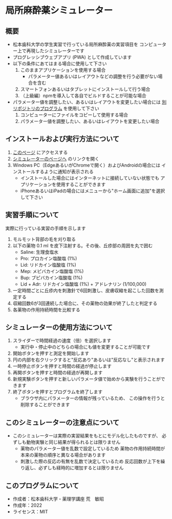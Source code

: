 
# 局所麻酔薬シミュレーター

## 概要
- 松本歯科大学の学生実習で行っている局所麻酔薬の実習項目を
  コンピューター上で再現したシミュレーターです
- プログレッシブウェブアプリ (PWA) として作成しています
- 以下の条件にあてはまる場合に使用して下さい
    1. このままアプリケーションを使用する場合
        - パラメーター値あるいはレイアウトなどの調整を行う必要がない場合を含む
    1. スマートフォンあるいはタブレットにインストールして行う場合
    1. （上級編）npmを導入して各自でビルドすることが可能な場合
- パラメーター値を調整したい、あるいはレイアウトを変更したい場合には
  [別リポジトリのプログラム](https://github.com/toshi-ara/simla)
  を使用して下さい
    1. コンピューターにファイルをコピーして使用する場合
    1. パラメーター値を調整したい、あるいはレイアウトを変更したい場合

## インストールおよび実行方法について
1. [このページ](https://toshi-ara.github.io/simla-ts/) にアクセスする
1. [シミュレーターのページへ](https://toshi-ara.github.io/simla-ts/src/index.html)
   のリンクを開く
1. Windows PC（EdgeあるいがChromeで開く）およびAndroidの場合には
  インストールするように通知が表示される
    - インストールした場合にはインターネットに接続していない状態でも
      アプリケーションを使用することができます
    - iPhoneあるいはiPadの場合にはメニューから"ホーム画面に追加"を選択して下さい

## 実習手順について
実際に行っている実習の手順を示します

1. モルモット背部の毛を刈り取る
1. 以下の薬物 0.1 ml を皮下注射する。その後、丘疹部の周囲を丸で囲む
    - Saline: 生理食塩水
    - Pro: プロカイン塩酸塩 (1%)
    - Lid: リドカイン塩酸塩 (1%)
    - Mep: メピバカイン塩酸塩 (1%)
    - Bup: ブピバカイン塩酸塩 (1%)
    - Lid + Adr: リドカイン塩酸塩 (1%) + アドレナリン (1/100,000)
1. 一定時間ごとに丘疹内を刺激針で6回刺激し、皮膚収縮を起こした回数を測定する
1. 収縮回数6が3回連続した場合に、その薬物の効果が終了したと判定する
1. 各薬物の作用持続時間を比較する

## シミュレーターの使用方法について
1. スライダーで時間経過の速度（倍）を選択します
    - 実行中・停止中のどちらの場合にも値を変更することが可能です
1. 開始ボタンを押すと測定を開始します
1. 円の内部を右クリックすると"反応あり"あるいは"反応なし"と表示されます
1. 一時停止ボタンを押すと時間の経過が停止します
1. 再開ボタンを押すと時間の経過が再開します
1. 新規実験ボタンを押すと新しいパラメータ値で始めから実験を行うことができます
1. 終了ボタンを押すとプログラムを終了します
    - ブラウザ内にパラメーターの情報が残っているため、
      この操作を行うと削除することができます

## このシミュレーターの注意点について
- このシミュレーターは実際の実習結果をもとにモデル化したものですが、
  必ずしも動物実験と同じ結果が得られるとは限りません
    - 薬物のパラメーター値を乱数で設定しているため
      薬物の作用持続時間が本来の薬物の順序と異なる場合があります
    - 刺激した際の反応の有無を乱数で決定しているため
      反応回数が上下を繰り返し、必ずしも経時的に増加するとは限りません

## このプログラムについて
- 作成者：松本歯科大学・薬理学講座 荒　敏昭
- 作成年：2022
- ライセンス：MIT
